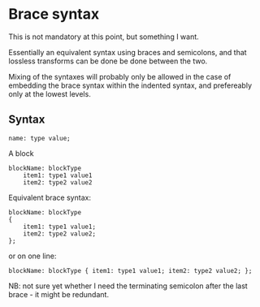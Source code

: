 Brace syntax
============

This is not mandatory at this point, but something I want.


Essentially an equivalent syntax using braces and semicolons, and that lossless transforms can be done be done between the two.

Mixing of the syntaxes will probably only be allowed in the case of embedding the brace syntax within the indented syntax, and prefereably only at the lowest levels.


Syntax
------

	name: type value;


A block

	blockName: blockType
		item1: type1 value1
		item2: type2 value2

Equivalent brace syntax:

	blockName: blockType
	{
		item1: type1 value1;
		item2: type2 value2;
	};


or on one line:

	blockName: blockType { item1: type1 value1; item2: type2 value2; };


NB: not sure yet whether I need the terminating semicolon after the last brace - it might be redundant.